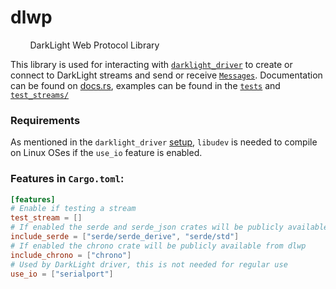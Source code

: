 # dlwp

&nbsp;&nbsp;&nbsp;&nbsp;&nbsp;&nbsp;&nbsp;&nbsp;DarkLight Web Protocol Library

This library is used for interacting with [``darklight_driver``]() to create or connect to DarkLight streams and send
or receive [``Messages``](https://docs.rs/dlwp/latest/dlwp/message/struct.Message.html). Documentation can be found on
[docs.rs](https://docs.rs/dlwp/latest/dlwp/), examples can be found in the 
[``tests``](https://github.com/NathanMcMillan54/dlw/tree/main/dlwp/src/tests) and
[``test_streams/``](https://github.com/NathanMcMillan54/dlw/tree/main/test_streams)

### Requirements

As mentioned in the ``darklight_driver`` [setup](../documentation/driver/setup.md), ``libudev`` is needed to compile on
Linux OSes if the ``use_io`` feature is enabled.

### Features in ``Cargo.toml``:
```toml
[features]
# Enable if testing a stream
test_stream = []
# If enabled the serde and serde_json crates will be publicly available from dlwp
include_serde = ["serde/serde_derive", "serde/std"]
# If enabled the chrono crate will be publicly available from dlwp
include_chrono = ["chrono"]
# Used by DarkLight driver, this is not needed for regular use
use_io = ["serialport"]
```

